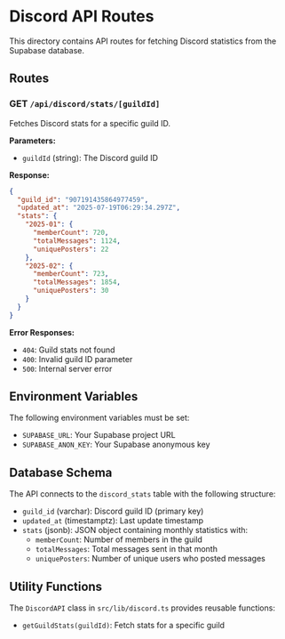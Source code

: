 # Discord API Routes

This directory contains API routes for fetching Discord statistics from the Supabase database.

## Routes

### GET `/api/discord/stats/[guildId]`
Fetches Discord stats for a specific guild ID.

**Parameters:**
- `guildId` (string): The Discord guild ID

**Response:**
```json
{
  "guild_id": "907191435864977459",
  "updated_at": "2025-07-19T06:29:34.297Z",
  "stats": {
    "2025-01": {
      "memberCount": 720,
      "totalMessages": 1124,
      "uniquePosters": 22
    },
    "2025-02": {
      "memberCount": 723,
      "totalMessages": 1854,
      "uniquePosters": 30
    }
  }
}
```

**Error Responses:**
- `404`: Guild stats not found
- `400`: Invalid guild ID parameter
- `500`: Internal server error

## Environment Variables

The following environment variables must be set:

- `SUPABASE_URL`: Your Supabase project URL
- `SUPABASE_ANON_KEY`: Your Supabase anonymous key

## Database Schema

The API connects to the `discord_stats` table with the following structure:

- `guild_id` (varchar): Discord guild ID (primary key)
- `updated_at` (timestamptz): Last update timestamp
- `stats` (jsonb): JSON object containing monthly statistics with:
  - `memberCount`: Number of members in the guild
  - `totalMessages`: Total messages sent in that month
  - `uniquePosters`: Number of unique users who posted messages

## Utility Functions

The `DiscordAPI` class in `src/lib/discord.ts` provides reusable functions:

- `getGuildStats(guildId)`: Fetch stats for a specific guild 